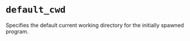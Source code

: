 # `default_cwd`

Specifies the default current working directory for the initially spawned
program.
